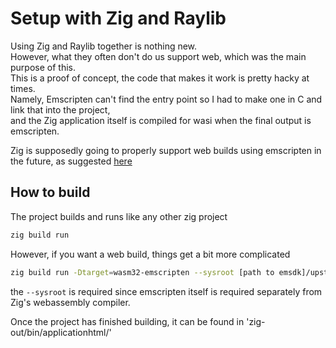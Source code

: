 # Setup with Zig and Raylib

Using Zig and Raylib together is nothing new.<br>
However, what they often don't do us support web, which was the main purpose of this.<br>
This is a proof of concept, the code that makes it work is pretty hacky at times. <br>
Namely, Emscripten can't find the entry point so I had to make one in C and link that into the project,<br>
and the Zig application itself is compiled for wasi when the final output is emscripten.

Zig is supposedly going to properly support web builds using emscripten in the future, as suggested [here](https://github.com/ziglang/zig/issues/10836)


## How to build

The project builds and runs like any other zig project <br>
```bash
zig build run
```

However, if you want a web build, things get a bit more complicated
```bash
zig build run -Dtarget=wasm32-emscripten --sysroot [path to emsdk]/upstream/emscripten
```
the `--sysroot` is required since emscripten itself is required separately from Zig's webassembly compiler.

Once the project has finished building, it can be found in 'zig-out/bin/applicationhtml/'

